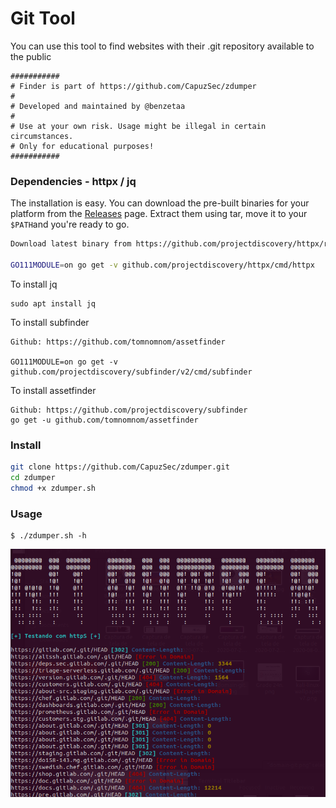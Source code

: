 # Git Tool 

You can use this tool to find websites with their .git repository available to the public

``` 
###########
# Finder is part of https://github.com/CapuzSec/zdumper
#
# Developed and maintained by @benzetaa 
#
# Use at your own risk. Usage might be illegal in certain circumstances.
# Only for educational purposes!
###########
```

### Dependencies - httpx / jq

The installation is easy. You can download the pre-built binaries for your platform from the [Releases](https://github.com/projectdiscovery/httpx/releases/) page. Extract them using tar, move it to your `$PATH`and you're ready to go.

```sh
Download latest binary from https://github.com/projectdiscovery/httpx/releases

GO111MODULE=on go get -v github.com/projectdiscovery/httpx/cmd/httpx
``` 

To install jq

```
sudo apt install jq
```

To install subfinder 

```
Github: https://github.com/tomnomnom/assetfinder

GO111MODULE=on go get -v github.com/projectdiscovery/subfinder/v2/cmd/subfinder
```

To install assetfinder

```
Github: https://github.com/projectdiscovery/subfinder
go get -u github.com/tomnomnom/assetfinder
```


### Install 

```sh
git clone https://github.com/CapuzSec/zdumper.git
cd zdumper
chmod +x zdumper.sh

```


### Usage 

```
$ ./zdumper.sh -h
```

![Benzeta-Dumper](https://github.com/CapuzSec/Benzeta-Dumper/blob/master/git-dumper.png)

